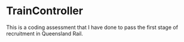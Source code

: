 # TrainController
This is a coding assessment that I have done to pass the first stage of recruitment in Queensland Rail.
